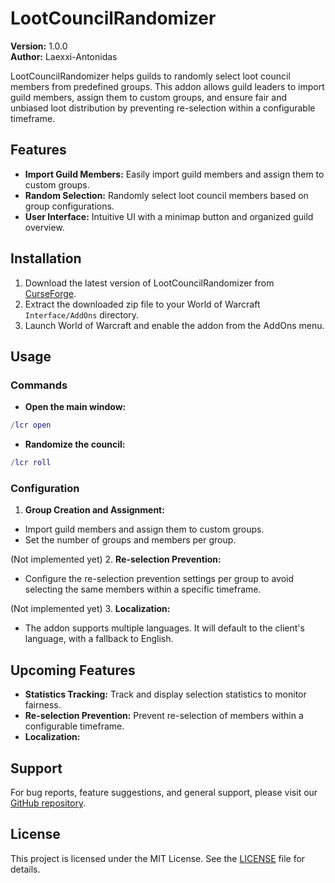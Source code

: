 # LootCouncilRandomizer

**Version:** 1.0.0  
**Author:** Laexxi-Antonidas  

LootCouncilRandomizer helps guilds to randomly select loot council members from predefined groups. This addon allows guild leaders to import guild members, assign them to custom groups, and ensure fair and unbiased loot distribution by preventing re-selection within a configurable timeframe.

## Features

- **Import Guild Members:** Easily import guild members and assign them to custom groups.
- **Random Selection:** Randomly select loot council members based on group configurations.
- **User Interface:** Intuitive UI with a minimap button and organized guild overview.

## Installation

1. Download the latest version of LootCouncilRandomizer from [CurseForge](https://www.curseforge.com).
2. Extract the downloaded zip file to your World of Warcraft `Interface/AddOns` directory.
3. Launch World of Warcraft and enable the addon from the AddOns menu.

## Usage

### Commands

- **Open the main window:**
```lua
/lcr open
```
- **Randomize the council:**
```lua
/lcr roll
```

### Configuration

1. **Group Creation and Assignment:**
 - Import guild members and assign them to custom groups.
 - Set the number of groups and members per group.

(Not implemented yet) 2. **Re-selection Prevention:**
 - Configure the re-selection prevention settings per group to avoid selecting the same members within a specific timeframe.

(Not implemented yet) 3. **Localization:**
 - The addon supports multiple languages. It will default to the client's language, with a fallback to English.

## Upcoming Features

- **Statistics Tracking:** Track and display selection statistics to monitor fairness.
- **Re-selection Prevention:** Prevent re-selection of members within a configurable timeframe.
- **Localization:**

## Support

For bug reports, feature suggestions, and general support, please visit our [GitHub repository](https://github.com/Laexxi/LootCouncilRandomizer).

## License

This project is licensed under the MIT License. See the [LICENSE](LICENSE) file for details.
